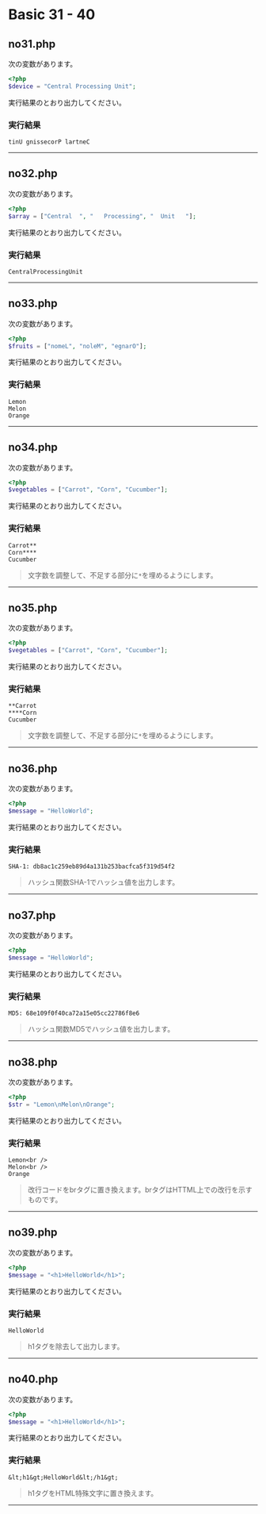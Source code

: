 # Basic 31 - 40

## no31.php

次の変数があります。

```php
<?php
$device = "Central Processing Unit";
```

実行結果のとおり出力してください。

### 実行結果

```
tinU gnissecorP lartneC
```

---

## no32.php

次の変数があります。

```php
<?php
$array = ["Central  ", "   Processing", "  Unit   "];
```

実行結果のとおり出力してください。

### 実行結果

```
CentralProcessingUnit
```

---

## no33.php

次の変数があります。

```php
<?php
$fruits = ["nomeL", "noleM", "egnarO"];
```

実行結果のとおり出力してください。

### 実行結果

```
Lemon
Melon
Orange
```

---


## no34.php

次の変数があります。

```php
<?php
$vegetables = ["Carrot", "Corn", "Cucumber"];
```

実行結果のとおり出力してください。

### 実行結果

```
Carrot**
Corn****
Cucumber
```

> 文字数を調整して、不足する部分に`*`を埋めるようにします。

---


## no35.php

次の変数があります。

```php
<?php
$vegetables = ["Carrot", "Corn", "Cucumber"];
```

実行結果のとおり出力してください。

### 実行結果

```
**Carrot
****Corn
Cucumber
```

> 文字数を調整して、不足する部分に`*`を埋めるようにします。

---

## no36.php

次の変数があります。

```php
<?php
$message = "HelloWorld";
```

実行結果のとおり出力してください。

### 実行結果

```
SHA-1: db8ac1c259eb89d4a131b253bacfca5f319d54f2
```

> ハッシュ関数SHA-1でハッシュ値を出力します。

---

## no37.php

次の変数があります。

```php
<?php
$message = "HelloWorld";
```

実行結果のとおり出力してください。

### 実行結果

```
MD5: 68e109f0f40ca72a15e05cc22786f8e6
```

> ハッシュ関数MD5でハッシュ値を出力します。
---

## no38.php

次の変数があります。

```php
<?php
$str = "Lemon\nMelon\nOrange";
```

実行結果のとおり出力してください。

### 実行結果

```
Lemon<br />
Melon<br />
Orange
```

> 改行コードをbrタグに置き換えます。brタグはHTTML上での改行を示すものです。

---

## no39.php

次の変数があります。

```php
<?php
$message = "<h1>HelloWorld</h1>";
```

実行結果のとおり出力してください。

### 実行結果

```
HelloWorld
```

> h1タグを除去して出力します。


---

## no40.php

次の変数があります。

```php
<?php
$message = "<h1>HelloWorld</h1>";
```

実行結果のとおり出力してください。

### 実行結果

```
&lt;h1&gt;HelloWorld&lt;/h1&gt;
```

> h1タグをHTML特殊文字に置き換えます。

---
